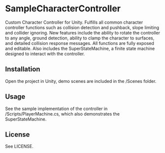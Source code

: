 # SampleCharacterController

Custom Character Controller for Unity. Fulfills all common character controller functions such as collision detection and pushback, slope limiting and collider ignoring. 
New features include the ability to rotate the controller to any angle, ground detection, ability to clamp the character to surfaces, and detailed collision response messages. All functions are fully exposed and editable. 
Also includes the SuperStateMachine, a finite state machine designed to interact with the controller.

## Installation

Open the project in Unity, demo scenes are included in the /Scenes folder.

## Usage

See the sample implementation of the controller in /Scripts/PlayerMachine.cs, which also demonstrates the SuperStateMachine.

## License

See LICENSE.
